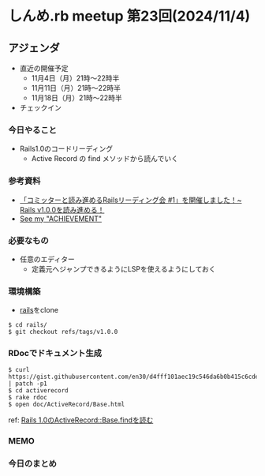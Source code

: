 # しんめ.rb meetup 第23回(2024/11/4)

## アジェンダ

- 直近の開催予定
  - 11月4日（月）21時〜22時半
  - 11月11日（月）21時〜22時半
  - 11月18日（月）21時〜22時半
- チェックイン

### 今日やること

- Rails1.0のコードリーディング
  - Active Record の find メソッドから読んでいく

### 参考資料

- [「コミッターと読み進めるRailsリーディング会 #1」を開催しました！~ Rails v1.0.0を読み進める！](https://tech.andpad.co.jp/entry/2020/02/18/092938)
- [See my "ACHIEVEMENT"](https://speakerdeck.com/coe401_/applaudherjp)

### 必要なもの

- 任意のエディター
  - 定義元へジャンプできるようにLSPを使えるようにしておく

### 環境構築

- [rails](https://github.com/rails/rails)をclone

```
$ cd rails/
$ git checkout refs/tags/v1.0.0
```

### RDocでドキュメント生成

```
$ curl https://gist.githubusercontent.com/en30/d4fff101aec19c546da6b0b415c6cde6/raw/26c845254a3649b84c101ea09b5a8277ec14cc16/gistfile1.txt | patch -p1
$ cd activerecord
$ rake rdoc
$ open doc/ActiveRecord/Base.html
```

ref: [Rails 1.0のActiveRecord::Base.findを読む](https://blog.en30.net/2017/10/27/211941/)

### MEMO

### 今日のまとめ

